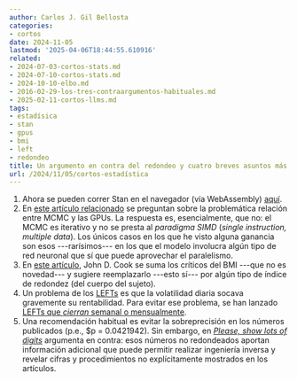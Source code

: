 ```yaml
---
author: Carlos J. Gil Bellosta
categories:
- cortos
date: 2024-11-05
lastmod: '2025-04-06T18:44:55.610916'
related:
- 2024-07-03-cortos-stats.md
- 2024-07-10-cortos-stats.md
- 2024-10-10-elbo.md
- 2016-02-29-los-tres-contraargumentos-habituales.md
- 2025-02-11-cortos-llms.md
tags:
- estadísica
- stan
- gpus
- bmi
- left
- redondeo
title: Un argumento en contra del redondeo y cuatro breves asuntos más
url: /2024/11/05/cortos-estadística
---
```


1. Ahora se pueden correr Stan en el navegador (vía WebAssembly) [aquí](https://stan-playground.flatironinstitute.org/).
1. En [este artículo relacionado](https://statmodeling.stat.columbia.edu/2024/10/29/what-makes-an-mcmc-sampler-gpu-friendly/) se preguntan sobre la problemática relación entre MCMC y las GPUs. La respuesta es, esencialmente, que no: el MCMC es iterativo y no se presta al _paradigma SIMD_ (_single instruction, multiple data_). Los únicos casos en los que he visto alguna ganancia son esos ---rarísimos--- en los que el modelo involucra algún tipo de red neuronal que sí que puede aprovechar el paralelismo.
1. En [este artículo](https://www.johndcook.com/blog/2024/09/07/body-roundness-index/), John D. Cook se suma los críticos del BMI ---que no es novedad--- y sugiere reemplazarlo ---esto sí--- por algún tipo de índice de redondez (del cuerpo del sujeto).
1. Un problema de los [LEFTs](/2024/02/29/letf/) es que la volatilidad diaria socava gravemente su rentabilidad. Para evitar ese problema, se han lanzado [LEFTs que _cierran_ semanal o mensualmente](https://www.prnewswire.com/news-releases/tradr-etfs-transforms-leveraged-trading-by-launching-industrys-first-monthly-and-weekly-reset-etfs-302236554.html).
1. Una recomendación habitual es evitar la sobreprecisión en los números publicados (p.e., $p = 0.0421942). Sin embargo, en [_Please, show lots of digits_](https://dynomight.net/digits/) argumenta en contra: esos números no redondeados aportan información adicional que puede permitir realizar ingeniería inversa y revelar cifras y procedimientos no explícitamente mostrados en los artículos.